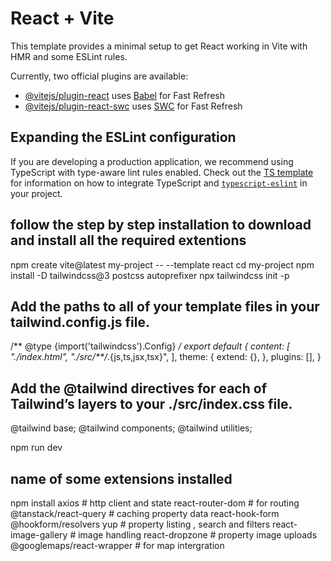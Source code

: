 # React + Vite

This template provides a minimal setup to get React working in Vite with HMR and some ESLint rules.

Currently, two official plugins are available:

- [@vitejs/plugin-react](https://github.com/vitejs/vite-plugin-react/blob/main/packages/plugin-react) uses [Babel](https://babeljs.io/) for Fast Refresh
- [@vitejs/plugin-react-swc](https://github.com/vitejs/vite-plugin-react/blob/main/packages/plugin-react-swc) uses [SWC](https://swc.rs/) for Fast Refresh

## Expanding the ESLint configuration

If you are developing a production application, we recommend using TypeScript with type-aware lint rules enabled. Check out the [TS template](https://github.com/vitejs/vite/tree/main/packages/create-vite/template-react-ts) for information on how to integrate TypeScript and [`typescript-eslint`](https://typescript-eslint.io) in your project.


## follow the step by step installation to download and install all the required extentions
npm create vite@latest my-project -- --template react
cd my-project
npm install -D tailwindcss@3 postcss autoprefixer
npx tailwindcss init -p


## Add the paths to all of your template files in your tailwind.config.js file.
/** @type {import('tailwindcss').Config} */
export default {
  content: [
    "./index.html",
    "./src/**/*.{js,ts,jsx,tsx}",
  ],
  theme: {
    extend: {},
  },
  plugins: [],
}

## Add the @tailwind directives for each of Tailwind’s layers to your ./src/index.css file.
@tailwind base;
@tailwind components;
@tailwind utilities;

npm run dev


## name of some extensions installed
npm install  axios # http client and state
            react-router-dom # for routing
            @tanstack/react-query # caching property data
            react-hook-form @hookform/resolvers yup # property listing , search and filters
            react-image-gallery # image handling
            react-dropzone # property image uploads
            @googlemaps/react-wrapper # for map intergration
